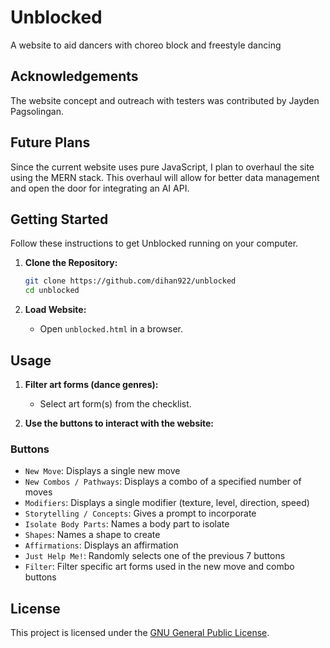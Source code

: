 # Unblocked

A website to aid dancers with choreo block and freestyle dancing

## Acknowledgements
The website concept and outreach with testers was contributed by Jayden Pagsolingan.

## Future Plans
Since the current website uses pure JavaScript, I plan to overhaul the site using the MERN stack. This overhaul will allow for better data management and open the door for integrating an AI API.

## Getting Started

Follow these instructions to get Unblocked running on your computer.

1. **Clone the Repository:**
    ```bash
    git clone https://github.com/dihan922/unblocked
    cd unblocked
    ```

2. **Load Website:**
    - Open `unblocked.html` in a browser.

## Usage

1. **Filter art forms (dance genres):**
    - Select art form(s) from the checklist.

2. **Use the buttons to interact with the website:**

### Buttons
- `New Move`: Displays a single new move
- `New Combos / Pathways`: Displays a combo of a specified number of moves
- `Modifiers`: Displays a single modifier (texture, level, direction, speed)
- `Storytelling / Concepts`: Gives a prompt to incorporate
- `Isolate Body Parts`: Names a body part to isolate
- `Shapes`: Names a shape to create
- `Affirmations`: Displays an affirmation
- `Just Help Me!`: Randomly selects one of the previous 7 buttons
- `Filter`: Filter specific art forms used in the new move and combo buttons
    

## License

This project is licensed under the [GNU General Public License](https://www.gnu.org/licenses/gpl-3.0.en.html#license-text).
